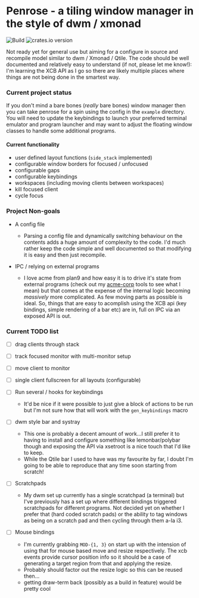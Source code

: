 Penrose - a tiling window manager in the style of dwm / xmonad
==============================================================
![Build](https://github.com/sminez/penrose/workflows/Build/badge.svg?branch=master) ![crates.io version](https://img.shields.io/crates/v/penrose)

Not ready yet for general use but aiming for a configure in source and recompile
model similar to dwm / Xmonad / Qtile. The code should be well documented and
relatively easy to understand (if not, please let me know!): I'm learning the
XCB API as I go so there are likely multiple places where things are not being
done in the smartest way.

### Current project status
If you don't mind a bare bones (_really_ bare bones) window manager then you can
take penrose for a spin using the config in the `example` directory. You will
need to update the keybindings to launch your preferred terminal emulator and
program launcher and may want to adjust the floating window classes to handle
some additional programs.

#### Current functionality
- user defined layout functions (`side_stack` implemented)
- configurable window borders for focused / unfocused
- configurable gaps
- configurable keybindings
- workspaces (including moving clients between workspaces)
- kill focused client
- cycle focus

### Project Non-goals
- A config file
  - Parsing a config file and dynamically switching behaviour on the contents
  adds a huge amount of complexity to the code. I'd much rather keep the code
  simple and well documented so that modifying it is easy and then just
  recompile.

- IPC / relying on external programs
  - I love acme from plan9 and how easy it is to drive it's state from external
  programs (check out my [acme-corp](https://github.com/sminez/acme-corp) tools
  to see what I mean) but that comes at the expense of the internal logic
  becoming _massively_ more complicated. As few moving parts as possible is
  ideal. So, things that are easy to acomplish using the XCB api (key bindings,
  simple rendering of a bar etc) are in, full on IPC via an exposed API is out.


### Current TODO list
- [ ] drag clients through stack
- [ ] track focused monitor with multi-monitor setup
- [ ] move client to monitor
- [ ] single client fullscreen for all layouts (configurable)
- [ ] Run several / hooks for keybindings
  - It'd be nice if it were possible to just give a block of actions to be run
  but I'm not sure how that will work with the `gen_keybindings` macro
- [ ] dwm style bar and systray
  - This one is probably a decent amount of work...I still prefer it to having
  to install and configure something like lemonbar/polybar though and exposing
  the API via xsetroot is a nice touch that I'd like to keep.
  - While the Qtile bar I used to have was my favourite by far, I doubt I'm
  going to be able to reproduce that any time soon starting from scratch!

- [ ] Scratchpads
  - My dwm set up currently has a single scratchpad (a terminal) but I've
  previously has a set up where different bindings triggered scratchpads for
  different programs. Not decided yet on whether I prefer that (hard coded
  scratch pads) or the ability to tag windows as being on a scratch pad and then
  cycling through them a-la i3.

- [ ] Mouse bindings
  - I'm currently grabbing `MOD-{1, 3}` on start up with the intension of using
  that for mouse based move and resize respectively. The xcb events provide
  cursor position info so it should be a case of generating a target region from
  that and applying the resize.
  - Probably should factor out the resize logic so this can be reused then...
  - getting draw-term back (possibly as a build in feature) would be pretty cool
